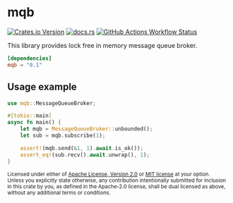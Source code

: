 # mqb

[<img alt="Crates.io Version" src="https://img.shields.io/crates/v/mqb?style=flat-square">](https://crates.io/crates/mqb)
[<img alt="docs.rs" src="https://img.shields.io/docsrs/mqb?style=flat-square">](https://docs.rs/mqb)
[<img alt="GitHub Actions Workflow Status" src="https://img.shields.io/github/actions/workflow/status/LazyMechanic/mqb/ci.yml?branch=master&style=flat-square">](https://github.com/LazyMechanic/mqb/actions/workflows/ci.yml)

This library provides lock free in memory message queue broker.

```toml
[dependencies]
mqb = "0.1"
```

## Usage example
```rust
use mqb::MessageQueueBroker;

#[tokio::main]
async fn main() {
    let mqb = MessageQueueBroker::unbounded();
    let sub = mqb.subscribe(1);

    assert!(mqb.send(&1, 1).await.is_ok());
    assert_eq!(sub.recv().await.unwrap(), 1);
}
```

<sup>
Licensed under either of <a href="LICENSE-APACHE">Apache License, Version
2.0</a> or <a href="LICENSE-MIT">MIT license</a> at your option.
</sup>

<br>

<sub>
Unless you explicitly state otherwise, any contribution intentionally submitted
for inclusion in this crate by you, as defined in the Apache-2.0 license, shall
be dual licensed as above, without any additional terms or conditions.
</sub>